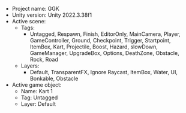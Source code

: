 <!-- UNITY CODE ASSIST INSTRUCTIONS START -->
- Project name: GGK
- Unity version: Unity 2022.3.38f1
- Active scene:
  - Tags:
    - Untagged, Respawn, Finish, EditorOnly, MainCamera, Player, GameController, Ground, Checkpoint, Trigger, Startpoint, ItemBox, Kart, Projectile, Boost, Hazard, slowDown, GameManager, UpgradeBox, Options, DeathZone, Obstacle, Rock, Road
  - Layers:
    - Default, TransparentFX, Ignore Raycast, ItemBox, Water, UI, Bonkable, Obstacle
- Active game object:
  - Name: Kart 1
  - Tag: Untagged
  - Layer: Default
<!-- UNITY CODE ASSIST INSTRUCTIONS END -->